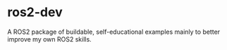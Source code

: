 # ros2-dev
A ROS2 package of buildable, self-educational examples mainly to better improve my own ROS2 skills.
